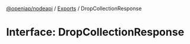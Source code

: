 [@openiap/nodeapi](../README.md) / [Exports](../modules.md) / DropCollectionResponse

# Interface: DropCollectionResponse
